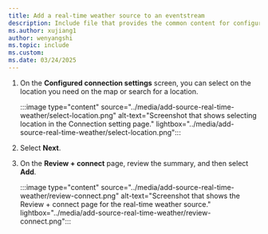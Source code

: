```yaml
---
title: Add a real-time weather source to an eventstream
description: Include file that provides the common content for configuring a real-time weather for Fabric event streams and real-time hub.
ms.author: xujiang1
author: wenyangshi
ms.topic: include
ms.custom:
ms.date: 03/24/2025
---
```


1. On the **Configured connection settings** screen, you can select on the location you need on the map or search for a location.

    :::image type="content" source="../media/add-source-real-time-weather/select-location.png" alt-text="Screenshot that shows selecting location in the Connection setting page." lightbox="../media/add-source-real-time-weather/select-location.png":::
1. Select **Next**.
1. On the **Review + connect** page, review the summary, and then select **Add**.
   
    :::image type="content" source="../media/add-source-real-time-weather/review-connect.png" alt-text="Screenshot that shows the Review + connect page for the real-time weather source." lightbox="../media/add-source-real-time-weather/review-connect.png":::